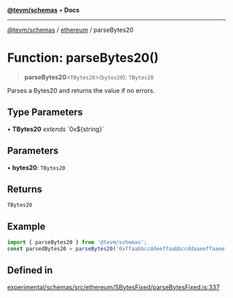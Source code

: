 [**@tevm/schemas**](../../README.md) • **Docs**

***

[@tevm/schemas](../../modules.md) / [ethereum](../README.md) / parseBytes20

# Function: parseBytes20()

> **parseBytes20**\<`TBytes20`\>(`bytes20`): `TBytes20`

Parses a Bytes20 and returns the value if no errors.

## Type Parameters

• **TBytes20** *extends* \`0x$\{string\}\`

## Parameters

• **bytes20**: `TBytes20`

## Returns

`TBytes20`

## Example

```ts
import { parseBytes20 } from '@tevm/schemas';
const parsedBytes20 = parseBytes20('0xffaabbccddeeffaabbccddaaeeffaaeeffbbccdd');
```

## Defined in

[experimental/schemas/src/ethereum/SBytesFixed/parseBytesFixed.js:337](https://github.com/evmts/tevm-monorepo/blob/main/experimental/schemas/src/ethereum/SBytesFixed/parseBytesFixed.js#L337)
